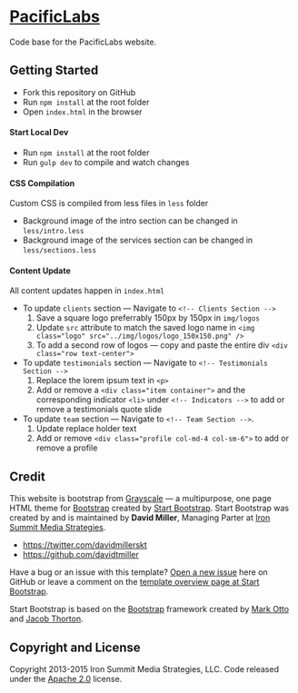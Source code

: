 # [PacificLabs](http://pacificlabs.cl/)
Code base for the PacificLabs website.

## Getting Started

* Fork this repository on GitHub
* Run `npm install` at the root folder
* Open `index.html` in the browser

#### Start Local Dev
* Run `npm install` at the root folder
* Run `gulp dev` to compile and watch changes

#### CSS Compilation
Custom CSS is compiled from less files in `less` folder
* Background image of the intro section can be changed in `less/intro.less`
* Background image of the services section can be changed in `less/sections.less`

#### Content Update
All content updates happen in `index.html`
* To update `clients` section — Navigate to `<!-- Clients Section -->`
  1. Save a square logo preferrably 150px by 150px in `img/logos`
  2. Update `src` attribute to match the saved logo name in `<img class="logo" src="../img/logos/logo_150x150.png" />`
  3. To add a second row of logos — copy and paste the entire div `<div class="row text-center">`
* To update `testimonials` section — Navigate to `<!-- Testimonials Section -->`
  1. Replace the lorem ipsum text in `<p>`
  2. Add or remove a `<div class="item container">` and the corresponding indicator `<li>` under `<!-- Indicators -->` to add or remove a testimonials quote slide
* To update `team` section — Navigate to `<!-- Team Section -->`.
  1. Update replace holder text
  2. Add or remove `<div class="profile col-md-4 col-sm-6">` to add or remove a profile



## Credit
This website is bootstrap from [Grayscale](http://startbootstrap.com/template-overviews/grayscale/) — a multipurpose, one page HTML theme for [Bootstrap](http://getbootstrap.com/) created by [Start Bootstrap](http://startbootstrap.com/). Start Bootstrap was created by and is maintained by **David Miller**, Managing Parter at [Iron Summit Media Strategies](http://www.ironsummitmedia.com/).

* https://twitter.com/davidmillerskt
* https://github.com/davidtmiller

Have a bug or an issue with this template? [Open a new issue](https://github.com/IronSummitMedia/startbootstrap-grayscale/issues) here on GitHub or leave a comment on the [template overview page at Start Bootstrap](http://startbootstrap.com/template-overviews/grayscale/).

Start Bootstrap is based on the [Bootstrap](http://getbootstrap.com/) framework created by [Mark Otto](https://twitter.com/mdo) and [Jacob Thorton](https://twitter.com/fat).

## Copyright and License

Copyright 2013-2015 Iron Summit Media Strategies, LLC. Code released under the [Apache 2.0](https://github.com/IronSummitMedia/startbootstrap-grayscale/blob/gh-pages/LICENSE) license.
